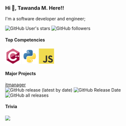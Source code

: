 ### Hi 👋, Tawanda M. Here!!

I'm a software developer and engineer; 

![GitHub User's stars](https://img.shields.io/github/stars/tmnyoni?affiliations=OWNER&logo=GitHub&logoColor=white)
![GitHub followers](https://img.shields.io/github/followers/tmnyoni?logo=GitHub&logoColor=white)

#### Top Competencies
<img src="https://github.com/devicons/devicon/blob/master/icons/cplusplus/cplusplus-original.svg" alt="C++" height="50" width="50" /> <img src="https://github.com/devicons/devicon/blob/master/icons/python/python-original.svg" alt="Python" width="50" height="50" /> <img src="https://github.com/devicons/devicon/blob/master/icons/javascript/javascript-original.svg" alt="Java" width="50" height="50" /> 
<br>


#### Major Projects
<p>
  <a href="https://github.com/tmnyoni/itmanager">itmanager</a>
  <br>
  <img alt="GitHub release (latest by date)" src="https://img.shields.io/github/v/release/tmnyoni/itmanager">
  <img alt="GitHub Release Date" src="https://img.shields.io/github/release-date/tmnyoni/itmanager">
  <img alt="GitHub all releases" src="https://img.shields.io/github/downloads/tmnyoni/itmanager/total">
</p>


#### Trivia
<a href="https://github.com/tmnyoni">
  <img align="center" src="https://github-readme-stats.vercel.app/api/top-langs/?username=tmnyoni&hide=c&theme=dark&langs_count=6&layout=compact" />
</a>

<!--
**tmnyoni/tmnyoni** is a ✨ _special_ ✨ repository because its `README.md` (this file) appears on your GitHub profile.

Here are some ideas to get you started:

- 🔭 I’m currently working on ...
- 🌱 I’m currently learning ...
- 👯 I’m looking to collaborate on ...
- 🤔 I’m looking for help with ...
- 💬 Ask me about ...
- 📫 How to reach me: ...
- 😄 Pronouns: ...
- ⚡ Fun fact: ...
-->
